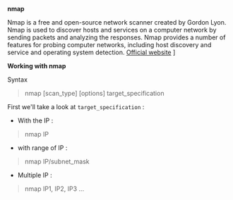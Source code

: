 **nmap**

Nmap is a free and open-source network scanner created by Gordon Lyon. Nmap is used to discover hosts and services on a computer network by sending packets and analyzing the responses. Nmap provides a number of features for probing computer networks, including host discovery and service and operating system detection.
[Official website](https://nmap.org/)
]

**Working with nmap**

Syntax

> nmap [scan_type] [options] target_specification

First we'll take a look at `target_specification` :

* With the IP :

 > nmap IP

* with range of IP :

> nmap IP/subnet_mask

* Multiple IP :

> nmap IP1, IP2, IP3 ...


